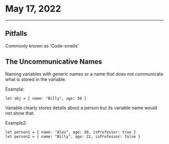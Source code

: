 # May 17, 2022

---

## Pitfalls

Commonly known as 'Code-smells'

## The Uncommunicative Names

Naming variables with generic names or a name that does not communicate what is stored in the variable. 

Example: 
```
let obj = { name: "Billy", age: 30 }
```

Variable clearly stores details about a person but its variable name would not show that. 

Example2: 

```
let person1 = { name: "Alex", age: 30, isProfessor: true }
let person2 = { name: "Billy", age: 22, isProfessor: false }


```

